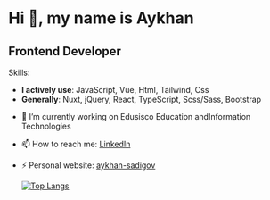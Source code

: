 # Hi 👋, my name is Aykhan

## Frontend Developer

Skills:
- **I actively use**: JavaScript, Vue, Html, Tailwind, Css
- **Generally**: Nuxt, jQuery, React, TypeScript, Scss/Sass, Bootstrap

+ 🔭 I’m currently working on Edusisco Education andInformation Technologies
+ 📫 How to reach me: [LinkedIn](https://www.linkedin.com/in/aykhan-sadiqov/)
+ ⚡ Personal website: [aykhan-sadigov](https://ayxansadiqov.github.io/aykhan-sadigov/)


  [![Top Langs](https://github-readme-stats.vercel.app/api/top-langs/?username=anuraghazra&layout=donut)](https://github.com/anuraghazra/github-readme-stats)

